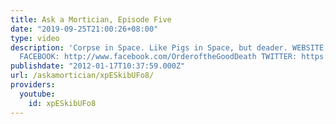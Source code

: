 ```yaml
---
title: Ask a Mortician, Episode Five
date: "2019-09-25T21:00:26+08:00"
type: video
description: 'Corpse in Space. Like Pigs in Space, but deader. WEBSITE: www.orderofthegooddeath.com
  FACEBOOK: http://www.facebook.com/OrderoftheGoodDeath TWITTER: https://twitter.com/TheGoodDeath'
publishdate: "2012-01-17T10:37:59.000Z"
url: /askamortician/xpESkibUFo8/
providers:
  youtube:
    id: xpESkibUFo8
---
```

